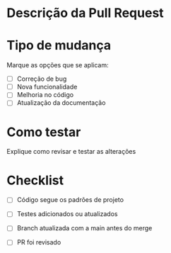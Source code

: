 # Descrição da Pull Request

<!--Explique resumidamente o que foi criado, alterado ou corrigido neste PR.-->

# Tipo de mudança

Marque as opções que se aplicam:

- [ ] Correção de bug
- [ ] Nova funcionalidade
- [ ] Melhoria no código
- [ ] Atualização da documentação

# Como testar

Explique como revisar e testar as alterações

# Checklist

- [ ] Código segue os padrões de projeto
- [ ] Testes adicionados ou atualizados
- [ ] Branch atualizada com a main antes do merge
- [ ] PR foi revisado


